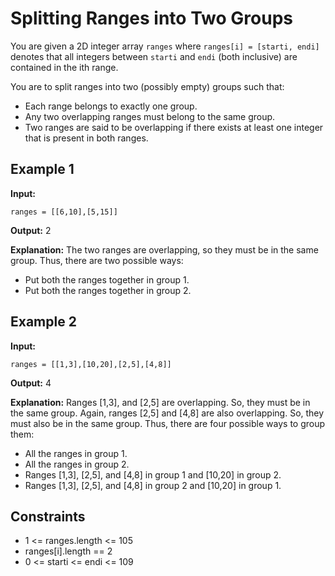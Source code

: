 # Splitting Ranges into Two Groups

You are given a 2D integer array `ranges` where `ranges[i] = [starti, endi]` denotes that all integers between `starti` and `endi` (both inclusive) are contained in the ith range.

You are to split ranges into two (possibly empty) groups such that:

- Each range belongs to exactly one group.
- Any two overlapping ranges must belong to the same group.
- Two ranges are said to be overlapping if there exists at least one integer that is present in both ranges.

## Example 1

**Input:**

```
ranges = [[6,10],[5,15]]
```

**Output:** 2

**Explanation:**
The two ranges are overlapping, so they must be in the same group.
Thus, there are two possible ways:
- Put both the ranges together in group 1.
- Put both the ranges together in group 2.

## Example 2

**Input:**

```
ranges = [[1,3],[10,20],[2,5],[4,8]]
```

**Output:** 4

**Explanation:**
Ranges [1,3], and [2,5] are overlapping. So, they must be in the same group.
Again, ranges [2,5] and [4,8] are also overlapping. So, they must also be in the same group.
Thus, there are four possible ways to group them:
- All the ranges in group 1.
- All the ranges in group 2.
- Ranges [1,3], [2,5], and [4,8] in group 1 and [10,20] in group 2.
- Ranges [1,3], [2,5], and [4,8] in group 2 and [10,20] in group 1.

## Constraints

- 1 <= ranges.length <= 105
- ranges[i].length == 2
- 0 <= starti <= endi <= 109
